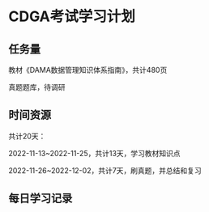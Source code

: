 # CDGA考试学习计划

## 任务量

教材《DAMA数据管理知识体系指南》，共计480页

真题题库，待调研



## 时间资源

共计20天：

2022-11-13~2022-11-25，共计13天，学习教材知识点

2022-11-26~2022-12-02，共计7天，刷真题，并总结和复习





## 每日学习记录

